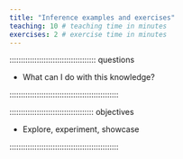 ```yaml
---
title: "Inference examples and exercises"
teaching: 10 # teaching time in minutes
exercises: 2 # exercise time in minutes
---
```


:::::::::::::::::::::::::::::::::::::: questions 

- What can I do with this knowledge?

::::::::::::::::::::::::::::::::::::::::::::::::

::::::::::::::::::::::::::::::::::::: objectives

- Explore, experiment, showcase

::::::::::::::::::::::::::::::::::::::::::::::::
